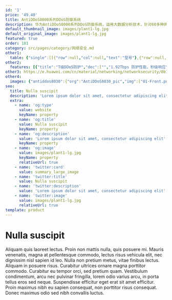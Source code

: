 ```yaml
---
id: '1'
price: '49.40'
title: AntiDDoS8000系列DDoS防御系统
description: 华为AntiDDoS8000系列DDoS防御系统，运用大数据分析技术，针对60多种网络流量进行抽象建模，可以实现T级防护性能，秒级攻击响应速度和超百种攻击的全面防御。通过与华为云清洗中心联动，可以实现分层清洗，为用户提供从网络链路带宽到在线业务的全面防护。
default_thumbnail_image: images/plant1-lg.jpg
default_original_image: images/plant1-lg.jpg
featured: true
order: 181
category: src/pages/category/网络安全.md
other1: 
  table: {"single":[[{"row":null,"col":null,"text":"型号"},{"row":null,"col":null,"text":"AntiDDoS8030"},{"row":null,"col":null,"text":"AntiDDoS8080"},{"row":null,"col":null,"text":"AntiDDoS8160"}],[{"row":null,"col":null,"text":"扩展槽位"},{"row":null,"col":null,"text":"3"},{"row":null,"col":null,"text":"8"},{"row":null,"col":null,"text":"16"}],[{"row":null,"col":null,"text":"扩展接口板"},{"row":null,"col":null,"text":"FW-LPUF-120, 2个子槽位"},{"row":null,"col":null,"text":"FW-LPUF-120, 2个子槽位\nFW-LPUF-240, 2个子槽位 "},{"row":null,"col":null,"text":"FW-LPUF-120, 2个子槽位\nFW-LPUF-240, 2个子槽位 "}],[{"row":null,"col":null,"text":"扩展子卡"},{"row":null,"col":"3","text":"24 x GE (SFP); 5 x 10GE (SFP+); 6 x 10GE (SFP+); 12 x 10GE (SFP+); 1 x 40GE (CFP); 1 x 100GE (CFP)"}],[{"row":null,"col":null,"text":"高 x 宽 x 深"},{"row":null,"col":null,"text":"DC: 175 mm x 442 mm × 650 mm (4U)\n AC: 220 mm x 442 mm x 650 mm (5U) "},{"row":null,"col":null,"text":"620 mm x 442 mm x 650 mm (14U)"},{"row":null,"col":null,"text":" 1420 mm x 442 mm x 650 mm (32U) "}],[{"row":null,"col":null,"text":" DDoS防护功能"},{"row":null,"col":"3","text":"协议滥用类攻击防护功能：\nLAND；Fraggle；Smurf；Winnuke；Ping of Death；Tear Drop；TCP Error Flag等攻击。\n\n\nWeb应用防护功能：\nHTTP Get Flood；HTTP Post Flood；HTTP Slow Header；HTTP Slow Post；HTTPS Flood；SSL DoS/DDoS；WordPress反射放大攻击；RUDY；LOIC；支持报文合法性检查。\n\n\n扫描窥探型攻击防护功能：\n端口扫描；地址扫描；TRACERT控制报文攻击；IP源站选路选项攻击；IP时间戳选项攻击；IP路由记录选项攻击等。\n\n\nDNS应用防护功能：\nDNS Query Flood；DNS Reply Flood；DNS缓存投毒攻击；支持源限速。\n\n\n网络型攻击防护功能：\nSYN Flood；SYN-ACK Flood；ACK Flood；FIN Flood；RST Flood；TCP fragment Flood；UDP Flood；UDP Fragment Flood；IP Flood；ICMP Flood；TCP连接耗尽攻击；Sockstress；TCP重传攻击；TCP空连接攻击。\n\n\nSIP应用防护功能：\nSIP Flood/SIP Methods Flood防范，包括：Register Flood；Deregistration Flood；Authentication Flood；Call Flood；支持源限速。\n\n\nUDP反射放大攻击防护功能：\nNTP反射放大；DNS反射放大；SSDP反射放大；Chargen反射放大；TFTP反射放大；SNMP反射放大；NetBIOS反射放大； QOTD反射放大；Quake Network Protocol反射放大；Portmapper反射放大；Microsoft SQL Resolution Service 反射放大；RIPv1反射放大；Steam Protocol反射放大。\n\n\n过滤器功能：\nIP报文过滤器；TCP报文过滤器；UDP报文过滤器；ICMP报文过滤器；DNS报文过滤器；SIP报文过滤器；HTTP报文过滤器。\n\n\n地理位置过滤功能：\n支持基于源IP的地理位置进行阻断、限速。\n\n\n攻击特征库功能：\nRUDY；slowhttptest；slowloris；LOIC；AnonCannon；RefRef；ApacheKill；ApacheBench；支持每周自动更新。\n\n\nIP信誉功能：\n全球最活跃的500万僵尸主机，支持每日自动更新，快速阻断攻击；支持本地业务访问IP信誉，基于本地业务访问会话建立动态IP信誉，快速转发业务访问流量，提升用户体验。\n\n\n\n"}]]}
other2:
  features: [{"title":"T级DDoS防护","dec":["","1.92Tbps 防护性能，秒级响应",""]},{"title":"精准DDoS防护","dec":["","60+流量模型，100+防护类型",""]},{"title":"增值运营","dec":["","10万租户，差异化运营，租户自助Portal",""]}]
other3: https://e.huawei.com/cn/material/networking/networksecurity/0b7e9317893b4369aaa1733ce96a2400
other4:
  images: {"antiddos8030":{"org":"AntiDDoS8030_pic","img":["01-Front.png","02-Front_looking_down.png","03-Front_left_down.png","04-Front_right_down.png","08-Rear_looking_down.png","09-Rear_left_down.png","10-Rear_right_down.png"]}}
seo:
  title: Nulla suscipit
  description: 'Lorem ipsum dolor sit amet, consectetur adipiscing elit'
  extra:
    - name: 'og:type'
      value: website
      keyName: property
    - name: 'og:title'
      value: Nulla suscipit
      keyName: property
    - name: 'og:description'
      value: 'Lorem ipsum dolor sit amet, consectetur adipiscing elit'
      keyName: property
    - name: 'og:image'
      value: images/plant1-lg.jpg
      keyName: property
      relativeUrl: true
    - name: 'twitter:card'
      value: summary_large_image
    - name: 'twitter:title'
      value: Nulla suscipit
    - name: 'twitter:description'
      value: 'Lorem ipsum dolor sit amet, consectetur adipiscing elit'
    - name: 'twitter:image'
      value: images/plant1-lg.jpg
      relativeUrl: true
template: product
---
```


# Nulla suscipit

Aliquam quis laoreet lectus. Proin non mattis nulla, quis posuere mi. Mauris venenatis, magna at pellentesque commodo, lectus risus vehicula elit, nec dignissim nisl sapien id leo. Nulla non pretium metus, vitae finibus lectus. Aliquam in posuere risus. Curabitur ultrices ornare magna porttitor commodo. Curabitur eu tempor orci, sed pretium quam. Vestibulum condimentum, arcu nec pulvinar fringilla, lorem odio varius arcu, in porta tellus eros sed neque. Suspendisse efficitur eget erat sit amet efficitur. Proin maximus nibh eu sapien consequat, non porttitor risus consequat. Donec maximus odio sed nibh convallis luctus.